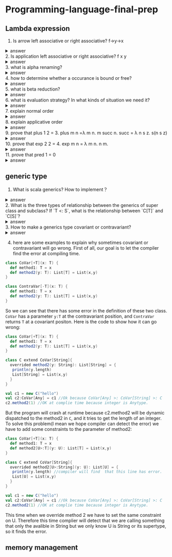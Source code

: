 # Programming-language-final-prep

## Lambda expression
 1. Is arrow left associative or right associative? f->y->x
  <details>
   <summary>answer</summary>
    arrow is **right associative**. 
    To understand it, let see f->(y->x). It means this function takes a parameter f, and return a function that takes a parameter y and return x. It's easier to understand it by this example. let f x y = x. The type of f is x->y->x. Then the type f x: y->x. That's exactly what happen when x->(y->x).
  </details>
  2. Is application left associative or right associative? f x y
<details>
  <summary>answer</summary>
   applicaiton is left associaive. f x y = (f x) y.
</details>
  3. what is alpha renaming?
  <details>
  <summary>answer</summary>
   λ x. t(x,z). We can see that in this lambda expression, z is free occurance and x is bound in the  λ x. Alpha renaming means we can rename the bound occurance x if the rename do not cause conflict( like using a name that has been used by some another variable.
</details>
  4. how to determine whether a occurance is bound or free? 
  <details>
  <summary>answer</summary>
   we need to figure out the scope of each lambda expression. like ((λ y. (λ x. t x) x). We can see that the first 'x' is bound by the parameter x. But the lambda expression (λ x. t x) only bound the x in the body of this function. the second 'x' is free variable since in the outmose function y is the bound variable
</details>
  5. what is beta reduction?
  <details>
  <summary>answer</summary>
   beta reduction is like evaluation of an application. For example, (λ x. t x) y is an application, function (λ x. t x)  takes a parameter y and should return something. In this case, it's t y.
</details>
  6. what is evaluation strategy? In what kinds of situation we need it?
  <details>
  <summary>answer</summary>
   evaluation strategy is like call by name or call by value. Consider this situation (λ x. t x) ((λ z. z) y). This is an application, however, the parameter of the frist function is another application. Therefore we have two choice, one is we evaluate the application (λ z. z) y before we pass it, like (λ z. z) y = y ,  (λ x. t x) ((λ z. z) y) = (λ x. t x) y = t y. The second choice is we pass the whole expression in to the body, like (λ x. t x) ((λ z. z) y) = t ((λ z. z) y) = t y.
</details>
  7. explain normal order
  <details>
  <summary>answer</summary>
   normal order is call by name. It means instead of evaluate the value of parameter, it pass the whole expression of parameter
</details>
  8. explain applicative order
  <details>
  <summary>answer</summary>
   applicative order is call by value. It means we evaluate the parameter before we pass it into a function.
</details>
  9. prove that plus 1 2 = 3. plus m n =λ m n. m succ n.  succ = λ n s z. s(n s z)
  <details>
  <summary>answer</summary>
    
  ```
   plus 1 2 
   = 1 succ 2 
   = succ 2 
   = (λ n s z. s (n s z)) 2 
   = λ s z. s( 2 s z) 
   = λ s z. s ( (λ s z. s (s z)) s z)  
   = λ s z. s (s (s z)) = 3
  ```
</details>
  10. prove that exp 2 2 = 4. exp m n = λ m n. n m.
  <details>
  <summary>answer</summary>
  
  ```
  exp 2 2 = (λ m n. n m) 2 2 
  = (λ n. n 2) 2 = 2 2 
  = (λ s z. s(s (z)) 2 
  = λ z. 2 (2 (z)) 
  = λ z. 2 ((λ s z. s(s(z))) z) 
  = λ s. 2 ((λ s z. s(s(z))) s) 
  = λ s. 2 (λ  z. s(s(z)))  
  = λ s. (λ s z. s(s(z))) (λ  z. s(s(z))) 
  =  λ s. λ z. (λ  z. s(s(z)) (λ  z. s(s(z)) z) 
  = λ s. λ z. (λ  z. s(s(z)) s(s(z) )  
  = λ s z. s(s(s(s(z)) = 4.
  ```
</details>
  11. prove that pred 1 = 0
  <details>
  <summary>answer</summary>
  
  ```
  pred 1 
  = snd (1 (λ p. pair( succ (fst p))(fst p))(pair 0 0)) 
  = (λp. p false)((λ s z. s z) (λ p. pair( succ (fst p))(fst p))(pair 0 0))
  = (λp. p false)((λ p. pair(succ (fst p))(fst p)) (pair 0 0))
  = (λp. p false)((λ p. (λ x y b. b x y)(succ (fst p))(fst p)) (pair 0 0))
  = (λp. p false)((λ p. λb. b(succ (fst p))(fst p)) (pair 0 0))
  = (λp. p false)((λ p. λb. b (succ (fst p))(fst p)) (λ z. z 0 0))
  = (λp. p false)((λ p. λb. b (succ ((λy. y true) p))((λy. y true) p)) (λ z. z 0 0))
  = (λp. p false)((λ p. λb. b (succ ((λy. y true) p))((λy. y true) p)) (λ z. z 0 0))
  = (λp. p false)((λ p. λb. b (succ (p true))(p true)) (λ z. z 0 0))
  = (λp. p false)((λ p. λb. b ((λ n s z. s(n s z)) (p true))(p true)) (λ z. z 0 0))
  = (λp. p false)((λ p. λb. b ((λs z. s((p true) s z)))(p true)) (λ z. z 0 0))
  = (λp. p false)(λb. b ((λs z. s(0 s z))) 0)
  = (λp. p false)(λb. b 1 0)
  = (λb. b 1 0) false
  = 0
  ```
</details>

## generic type

1. What is scala generics? How to implement？
  <details>
    <summary>answer</summary>
      generics is that a class can take a type as parameter. To implement it in scala, use [A]:
      
      class Queue[A] private (private val queue: List[A]) {
       def enqueue(x: A): Queue[A] = new Queue[A](queue :+ x)

       def dequeue: (A, Queue[A]) = {
        require(!isEmpty, "Queue.dequeue on empty queue")
        val x :: queue1 = queue(x, new Queue(queue1))
        }

     def isEmpty: Boolean = queue.isEmpty

      override def toString: String = {s"Queue${queue.toString.drop(4)}}
      }
  </details>
2. What is the three types of relationship between the generics of super class and subclass? If `T <: S`, what is the relationship between `C[T]` and `C[S]`?
  <details>
  <summary>answer</summary>
      There are three types of relationship:
        - covariant:`C[T] <: C[S]`
        - contravariant: `C[T] :> C[S]`
        - invariant: no specific relationship between these two classes. ***Default***
  </details>
3. How to make a generics type covariant or contravariant?
<details>
		<summary>answer</summary>
				
    class generics[+A]: covariant
    class generics[-A]: contravariant
				
</details>

4. here are some examples to explain why sometimes covariant or contravariant will go wrong.
First of all, our goal is to let the compiler find the error at compiling time.
```scala
class CoVar[+T](x: T) {
  def method1: T = x
  def method2(y: T): List[T] = List(x,y)
}

class ContraVar[-T](x: T) {
  def method1: T = x
  def method2(y: T): List[T] = List(x,y)
}
```
So we can see that there has some error in the definition of these two class. `CoVar` has a parameter `y:T` at the contravariant position, and `ContraVar` returns `T` at a covariant positon. Here is the code to show how it can go wrong:
```scala
class CoVar[+T](x: T) {
  def method1: T = x
  def method2(y: T): List[T] = List(x,y)
}

class C extend CoVar[String]{
  overrided method2(y: String): List[String] = {
   println(y.length)
   List[String] = List(x,y)
  }
}

val c1 = new C("hello")
val c2:CoVar[Any] = c1 //Ok because CoVar[Any] >: CoVar[String] >: C
c2.method2(1) //OK at complie time because integer is Anytype.
```
But the program will crash at runtime because c2.method2 will be dynamic dispatched to the method2 in `C`, and it tries to get the length of an integer. To solve this problem(I mean we hope compiler can detect the error) we have to add some constraints to the parameter of method2:
```scala
class CoVar[+T](x: T) {
  def method1: T = x
  def method2[U>:T](y: U): List[T] = List(x,y)
}

class C extend CoVar[String]{
  overrided method2[U>:String](y: U): List[U] = {
   println(y.length) //compiler will find  that this line has error.
   List[U] = List(x,y)
  }
}

val c1 = new C("hello")
val c2:CoVar[Any] = c1 //Ok because CoVar[Any] >: CoVar[String] >: C
c2.method2(1) //OK at complie time because integer is Anytype.
```
This time when we override method 2 we have to set the same constraint on U. Therefore this time complier will detect that we are calling something that only the avalible in String but we only know U is String or its supertype, so it finds the error.
## memory management

